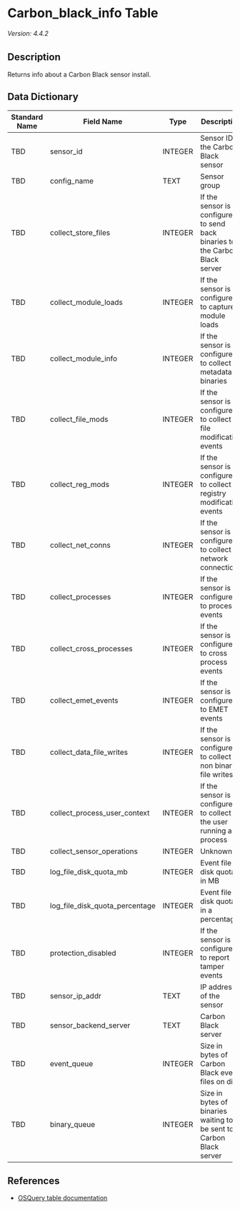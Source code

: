 # Carbon_black_info Table
###### Version: 4.4.2

## Description
Returns info about a Carbon Black sensor install.

## Data Dictionary
|Standard Name|Field Name|Type|Description|Sample Value|
|---|---|---|---|---|
|TBD|sensor_id|INTEGER|Sensor ID of the Carbon Black sensor|`TBD`|
|TBD|config_name|TEXT|Sensor group|`TBD`|
|TBD|collect_store_files|INTEGER|If the sensor is configured to send back binaries to the Carbon Black server|`TBD`|
|TBD|collect_module_loads|INTEGER|If the sensor is configured to capture module loads|`TBD`|
|TBD|collect_module_info|INTEGER|If the sensor is configured to collect metadata of binaries|`TBD`|
|TBD|collect_file_mods|INTEGER|If the sensor is configured to collect file modification events|`TBD`|
|TBD|collect_reg_mods|INTEGER|If the sensor is configured to collect registry modification events|`TBD`|
|TBD|collect_net_conns|INTEGER|If the sensor is configured to collect network connections|`TBD`|
|TBD|collect_processes|INTEGER|If the sensor is configured to process events|`TBD`|
|TBD|collect_cross_processes|INTEGER|If the sensor is configured to cross process events|`TBD`|
|TBD|collect_emet_events|INTEGER|If the sensor is configured to EMET events|`TBD`|
|TBD|collect_data_file_writes|INTEGER|If the sensor is configured to collect non binary file writes|`TBD`|
|TBD|collect_process_user_context|INTEGER|If the sensor is configured to collect the user running a process|`TBD`|
|TBD|collect_sensor_operations|INTEGER|Unknown|`TBD`|
|TBD|log_file_disk_quota_mb|INTEGER|Event file disk quota in MB|`TBD`|
|TBD|log_file_disk_quota_percentage|INTEGER|Event file disk quota in a percentage|`TBD`|
|TBD|protection_disabled|INTEGER|If the sensor is configured to report tamper events|`TBD`|
|TBD|sensor_ip_addr|TEXT|IP address of the sensor|`TBD`|
|TBD|sensor_backend_server|TEXT|Carbon Black server|`TBD`|
|TBD|event_queue|INTEGER|Size in bytes of Carbon Black event files on disk|`TBD`|
|TBD|binary_queue|INTEGER|Size in bytes of binaries waiting to be sent to Carbon Black server|`TBD`|

## References
* [OSQuery table documentation](https://osquery.io/schema/current#carbon_black_info)
